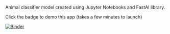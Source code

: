 Animal classifier model created using Jupyter Notebooks and FastAI library.

Click the badge to demo this app (takes a few minutes to launch)

[![Binder](https://mybinder.org/badge_logo.svg)](https://mybinder.org/v2/gh/JMooreo/deep-learning-animals/HEAD?urlpath=%2Fvoila%2Frender%2Fnotebook.ipynb)

